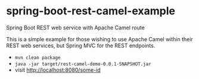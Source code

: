 # spring-boot-rest-camel-example
Spring Boot REST web service with Apache Camel route

This is a simple example for those wishing to use Apache Camel within their REST web services, but Spring MVC for the REST endpoints.

* `mvn clean package`
* `java -jar target/rest-camel-demo-0.0.1-SNAPSHOT.jar`
* visit [http://localhost:8080/some-id](http://localhost:8080/some-id)